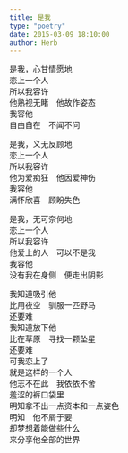 ```yaml
---  
title: 是我  
type: "poetry"  
date: 2015-03-09 18:10:00  
author: Herb  
---  
```

是我，心甘情愿地  
恋上一个人  
所以我容许  
他熟视无睹　他故作姿态  
我容他  
自由自在　不闻不问  

是我，义无反顾地  
恋上一个人  
所以我容许  
他为爱痴狂　他因爱神伤  
我容他  
满怀欣喜　顾盼失色  

是我，无可奈何地  
恋上一个人  
所以我容许  
他爱上的人　可以不是我  
我容他  
没有我在身侧　便走出阴影  

我知道吸引他  
比用夜空　驯服一匹野马  
还要难  
我知道放下他  
比在草原　寻找一颗坠星  
还要难  
可我恋上了  
就是这样的一个人  
他志不在此　我依依不舍  
羞涩的裤口袋里  
明知拿不出一点资本和一点姿色  
明知　他不屑于要  
却梦想着能做些什么  
来分享他全部的世界